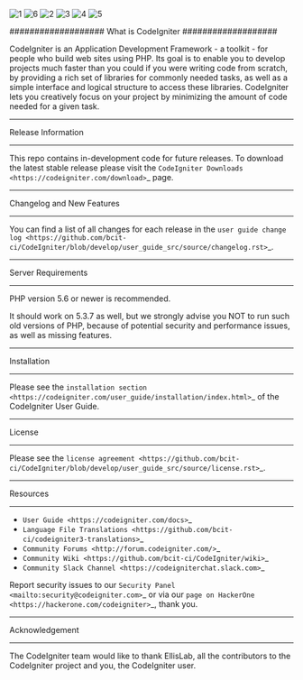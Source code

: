 ![1](https://user-images.githubusercontent.com/37629026/172651194-348fbbd9-3b3e-4119-966e-e4f93dfd766b.jpeg)
![6](https://user-images.githubusercontent.com/37629026/172651239-5fb57b50-018f-4abb-8270-17f352557048.jpeg)
![2](https://user-images.githubusercontent.com/37629026/172651324-8c648b66-c9ba-4b0f-8edd-9259a2e83d96.jpeg)
![3](https://user-images.githubusercontent.com/37629026/172651334-c8e92b0e-5725-42ec-8d40-26b0c07ce961.jpeg)
![4](https://user-images.githubusercontent.com/37629026/172651345-b0426dda-5f0a-45f8-ad88-5481c3723930.jpeg)
![5](https://user-images.githubusercontent.com/37629026/172651363-b5360641-252e-4f20-8406-77cc8e344283.jpeg)


###################
What is CodeIgniter
###################

CodeIgniter is an Application Development Framework - a toolkit - for people
who build web sites using PHP. Its goal is to enable you to develop projects
much faster than you could if you were writing code from scratch, by providing
a rich set of libraries for commonly needed tasks, as well as a simple
interface and logical structure to access these libraries. CodeIgniter lets
you creatively focus on your project by minimizing the amount of code needed
for a given task.

*******************
Release Information
*******************

This repo contains in-development code for future releases. To download the
latest stable release please visit the `CodeIgniter Downloads
<https://codeigniter.com/download>`_ page.

**************************
Changelog and New Features
**************************

You can find a list of all changes for each release in the `user
guide change log <https://github.com/bcit-ci/CodeIgniter/blob/develop/user_guide_src/source/changelog.rst>`_.

*******************
Server Requirements
*******************

PHP version 5.6 or newer is recommended.

It should work on 5.3.7 as well, but we strongly advise you NOT to run
such old versions of PHP, because of potential security and performance
issues, as well as missing features.

************
Installation
************

Please see the `installation section <https://codeigniter.com/user_guide/installation/index.html>`_
of the CodeIgniter User Guide.

*******
License
*******

Please see the `license
agreement <https://github.com/bcit-ci/CodeIgniter/blob/develop/user_guide_src/source/license.rst>`_.

*********
Resources
*********

-  `User Guide <https://codeigniter.com/docs>`_
-  `Language File Translations <https://github.com/bcit-ci/codeigniter3-translations>`_
-  `Community Forums <http://forum.codeigniter.com/>`_
-  `Community Wiki <https://github.com/bcit-ci/CodeIgniter/wiki>`_
-  `Community Slack Channel <https://codeigniterchat.slack.com>`_

Report security issues to our `Security Panel <mailto:security@codeigniter.com>`_
or via our `page on HackerOne <https://hackerone.com/codeigniter>`_, thank you.

***************
Acknowledgement
***************

The CodeIgniter team would like to thank EllisLab, all the
contributors to the CodeIgniter project and you, the CodeIgniter user.
